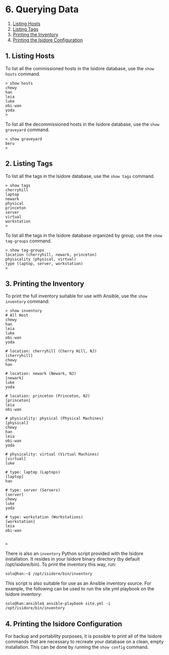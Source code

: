 # 6. Querying Data

1. [Listing Hosts](#listing-hosts)
2. [Listing Tags](#listing-tags)
3. [Printing the Inventory](#printing-the-inventory)
4. [Printing the Isidore Configuration](#printing-the-isidore-configuration)

## 1. Listing Hosts

To list all the commissioned hosts in the Isidore database, use the
`show hosts` command.

    > show hosts
    chewy
    han
    leia
    luke
    obi-wan
    yoda
    >

To list all the decommissioned hosts in the Isidore database, use the
`show graveyard` command.

    > show graveyard
    beru
    >

## 2. Listing Tags

To list all the tags in the Isidore database, use the `show tags` command.

    > show tags
    cherryhill
    laptop
    newark
    physical
    princeton
    server
    virtual
    workstation
    >

To list all the tags in the Isidore database organized by group, use the
`show tag-groups` command.

    > show tag-groups
    location (cherryhill, newark, princeton)
    physicality (physical, virtual)
    type (laptop, server, workstation)
    >

## 3. Printing the Inventory

To print the full inventory suitable for use with Ansible, use the `show
inventory` command:

    > show inventory
    # All Host
    chewy
    han
    leia
    luke
    obi-wan
    yoda
    
    # location: cherryhill (Cherry Hill, NJ)
    [cherryhill]
    chewy
    han
    
    # location: newark (Newark, NJ)
    [newark]
    luke
    yoda
    
    # location: princeton (Princeton, NJ)
    [princeton]
    leia
    obi-wan
    
    # physicality: physical (Physical Machines)
    [physical]
    chewy
    han
    leia
    obi-wan
    yoda
    
    # physicality: virtual (Virtual Machines)
    [virtual]
    luke
    
    # type: laptop (Laptops)
    [laptop]
    han
    
    # type: server (Servers)
    [server]
    chewy
    luke
    yoda
    
    # type: workstation (Workstations)
    [workstation]
    leia
    obi-wan
    
    
    >

There is also an `inventory` Python script provided with the Isidore
installation. It resides in your Isidore binary directory (by default
/opt/isidore/bin). To print the inventory this way, run:

    solo@han:~$ /opt/isidore/bin/inventory

This script is also suitable for use as an Ansible inventory source. For
example, the following can be used to run the site.yml playbook on the Isidore
inventory:

    solo@han:ansible$ ansible-playbook site.yml -i /opt/isidore/bin/inventory

## 4. Printing the Isidore Configuration

For backup and portability purposes, it is possible to print all of the Isidore
commands that are necessary to recreate your database on a clean, empty
installation. This can be done by running the `show config` command.

